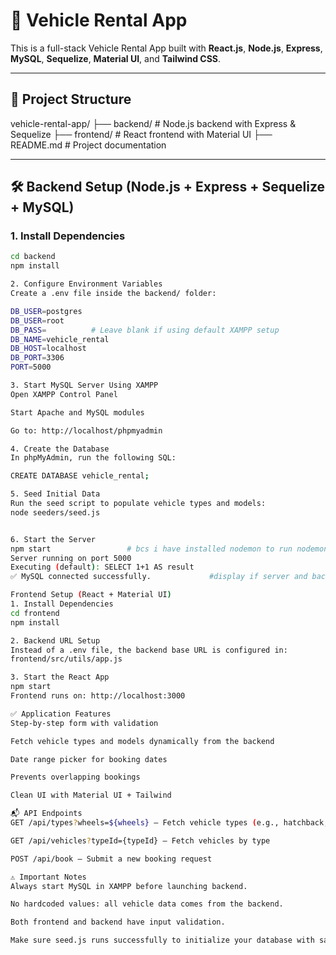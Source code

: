 # 🚗 Vehicle Rental App

This is a full-stack Vehicle Rental App built with **React.js**, **Node.js**, **Express**, **MySQL**, **Sequelize**, **Material UI**, and **Tailwind CSS**.

---

## 📁 Project Structure

vehicle-rental-app/
├── backend/ # Node.js backend with Express & Sequelize
├── frontend/ # React frontend with Material UI
├── README.md # Project documentation


---

## 🛠️ Backend Setup (Node.js + Express + Sequelize + MySQL)

### 1. Install Dependencies

```bash
cd backend
npm install

2. Configure Environment Variables
Create a .env file inside the backend/ folder:

DB_USER=postgres
DB_USER=root
DB_PASS=          # Leave blank if using default XAMPP setup
DB_NAME=vehicle_rental
DB_HOST=localhost
DB_PORT=3306
PORT=5000

3. Start MySQL Server Using XAMPP
Open XAMPP Control Panel

Start Apache and MySQL modules

Go to: http://localhost/phpmyadmin

4. Create the Database
In phpMyAdmin, run the following SQL:

CREATE DATABASE vehicle_rental;

5. Seed Initial Data
Run the seed script to populate vehicle types and models:
node seeders/seed.js


6. Start the Server
npm start                 # bcs i have installed nodemon to run nodemon
Server running on port 5000
Executing (default): SELECT 1+1 AS result
✅ MySQL connected successfully.             #display if server and backend running successfully 

Frontend Setup (React + Material UI)
1. Install Dependencies
cd frontend
npm install

2. Backend URL Setup
Instead of a .env file, the backend base URL is configured in:
frontend/src/utils/app.js

3. Start the React App
npm start
Frontend runs on: http://localhost:3000

✅ Application Features
Step-by-step form with validation

Fetch vehicle types and models dynamically from the backend

Date range picker for booking dates

Prevents overlapping bookings

Clean UI with Material UI + Tailwind

📬 API Endpoints
GET /api/types?wheels=${wheels} – Fetch vehicle types (e.g., hatchback, cruiser)

GET /api/vehicles?typeId={typeId} – Fetch vehicles by type

POST /api/book – Submit a new booking request

⚠️ Important Notes
Always start MySQL in XAMPP before launching backend.

No hardcoded values: all vehicle data comes from the backend.

Both frontend and backend have input validation.

Make sure seed.js runs successfully to initialize your database with sample data.




